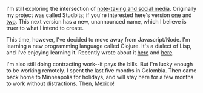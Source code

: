 
I'm still exploring the intersection of [note-taking and social media](https://alidlo.com/thoughtful-design). Originally my project was called Studbits; if you're interested here's version [one](http://v1.studbits.com/alid) and [two](studbits.com). This next version has a new, unannounced name, which I believe is truer to what I intend to create.

This time, however, I've decided to move away from Javascript/Node. I'm learning a new programming language called Clojure. It's a dialect of Lisp, and I've enjoying learning it. Recently wrote about it [here](/lisp) and [here](/lisp-terse).

I'm also still doing contracting work--it pays the bills. But I'm lucky enough to be working remotely. I spent the last five months in Colombia. Then came back home to Minneapolis for holidays, and will stay here for a few months to work without distractions. Then, Mexico!

